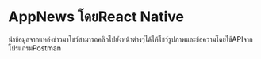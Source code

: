 # AppNews โดยReact Native
นำข้อมูลจากแหล่งข่าวมาโชว์สามารถคลิกไปยังหน้าต่างๆได้ให้โชว์รูปภาพและข้อความโดยใช้APIจากโปรแกรมPostman
